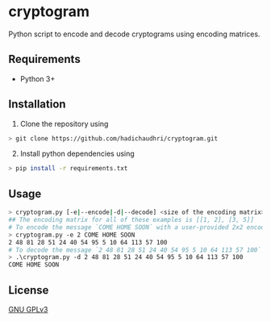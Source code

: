 # cryptogram
Python script to encode and decode cryptograms using encoding matrices.

## Requirements
- Python 3+

## Installation
1. Clone the repository using
```bash
> git clone https://github.com/hadichaudhri/cryptogram.git
```
2. Install python dependencies using
```bash
> pip install -r requirements.txt
```

## Usage
```bash
> cryptogram.py [-e|--encode|-d|--decode] <size of the encoding matrix> <message>
## The encoding matrix for all of these examples is [[1, 2], [3, 5]]
# To encode the message `COME HOME SOON` with a user-provided 2x2 encoding matrix
> cryptogram.py -e 2 COME HOME SOON
2 48 81 28 51 24 40 54 95 5 10 64 113 57 100
# To decode the message `2 48 81 28 51 24 40 54 95 5 10 64 113 57 100` with a user-provided 2x2 encoding matrix
> .\cryptogram.py -d 2 48 81 28 51 24 40 54 95 5 10 64 113 57 100
COME HOME SOON
```

## License
[GNU GPLv3](https://choosealicense.com/licenses/gpl-3.0/)
